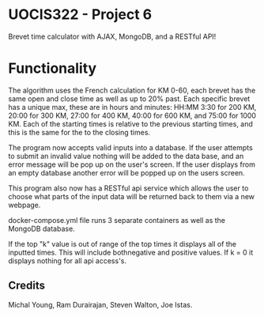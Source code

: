 # UOCIS322 - Project 6 #
Brevet time calculator with AJAX, MongoDB, and a RESTful API!

# Functionality
The algorithm uses the French calculation for KM 0-60, each brevet has the same open and close time as well as up to 20% past. Each specific brevet has a unique max, these are in hours and minutes: HH:MM 3:30 for 200 KM, 20:00 for 300 KM, 27:00 for 400 KM, 40:00 for 600 KM, and 75:00 for 1000 KM. Each of the starting times is relative to the previous starting times, and this is the same for the to the closing times.

The program now accepts valid inputs into a database. If the user attempts to submit an invalid value nothing will be added to the data base, and an error message will be pop up on the user's screen. If the user displays from an empty database another error will be popped up on the users screen.

This program also now has a RESTful api service which allows the user to choose what parts of the input data will be returned back to them via a new webpage.

docker-compose.yml file runs 3 separate containers as well as the MongoDB database.

If the top "k" value is out of range of the top times it displays all of the inputted times. This will include bothnegative and positive values. If k = 0 it displays nothing for all api access's.

## Credits

Michal Young, Ram Durairajan, Steven Walton, Joe Istas.
